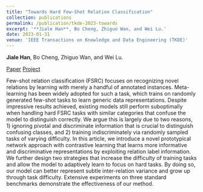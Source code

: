 ```yaml
---
title: "Towards Hard Few-Shot Relation Classification"
collection: publications
permalink: /publication/tkde-2023-towards
excerpt: '**Jiale Han**, Bo Cheng, Zhiguo Wan, and Wei Lu.'
date: 2023-01-31
venue: 'IEEE Transactions on Knowledge and Data Engineering (TKDE)'
---
```

**Jiale Han**, Bo Cheng, Zhiguo Wan, and Wei Lu.

[Paper](https://ieeexplore.ieee.org/abstract/document/10032649)
[Project](https://github.com/hanjiale/hcrp)

Few-shot relation classification (FSRC) focuses on recognizing novel relations by learning with merely a handful of annotated instances. Meta-learning has been widely adopted for such a task, which trains on randomly generated few-shot tasks to learn generic data representations. Despite impressive results achieved, existing models still perform suboptimally when handling hard FSRC tasks with similar categories that confuse the model to distinguish correctly. We argue this is largely due to two reasons, 1) ignoring pivotal and discriminate information that is crucial to distinguish confusing classes, and 2) training indiscriminately via randomly sampled tasks of varying difficulty. In this article, we introduce a novel prototypical network approach with contrastive learning that learns more informative and discriminative representations by exploiting relation label information. We further design two strategies that increase the difficulty of training tasks and allow the model to adaptively learn to focus on hard tasks. By doing so, our model can better represent subtle inter-relation variance and grow up through task difficulty. Extensive experiments on three standard benchmarks demonstrate the effectiveness of our method.